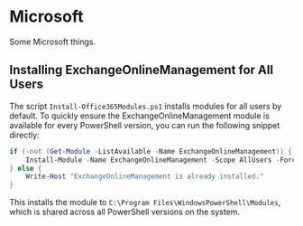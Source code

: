 # Microsoft

Some Microsoft things.

## Installing ExchangeOnlineManagement for All Users

The script `Install-Office365Modules.ps1` installs modules for all users by
default. To quickly ensure the ExchangeOnlineManagement module is available for
every PowerShell version, you can run the following snippet directly:

```powershell
if (-not (Get-Module -ListAvailable -Name ExchangeOnlineManagement)) {
    Install-Module -Name ExchangeOnlineManagement -Scope AllUsers -Force -AllowClobber
} else {
    Write-Host "ExchangeOnlineManagement is already installed."
}
```

This installs the module to `C:\Program Files\WindowsPowerShell\Modules`, which
is shared across all PowerShell versions on the system.
